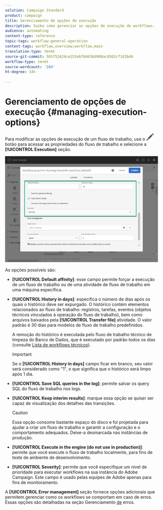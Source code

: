 ```yaml
---
solution: Campaign Standard
product: campaign
title: Gerenciamento de opções de execução
description: Saiba como gerenciar as opções de execução de workflows.
audience: automating
content-type: reference
topic-tags: workflow-general-operation
context-tags: workflow,overview;workflow,main
translation-type: tm+mt
source-git-commit: 501f52624ce253eb7b0d36d908ac8502cf1d3b48
workflow-type: tm+mt
source-wordcount: '264'
ht-degree: 14%

---
```



# Gerenciamento de opções de execução {#managing-execution-options}

Para modificar as opções de execução de um fluxo de trabalho, use o ![](assets/edit_darkgrey-24px.png) botão para acessar as propriedades do fluxo de trabalho e selecione a **[!UICONTROL Execution]** seção.

![](assets/wkf_execution_6.png)

As opções possíveis são:

* **[!UICONTROL Default affinity]**: esse campo permite forçar a execução de um fluxo de trabalho ou de uma atividade de fluxo de trabalho em uma máquina específica.

* **[!UICONTROL History in days]**: especifica o número de dias após os quais o histórico deve ser expurgado. O histórico contém elementos relacionados ao fluxo de trabalho: registros, tarefas, eventos (objetos técnicos vinculados à operação do fluxo de trabalho), bem como arquivos baixados pela **[!UICONTROL Transfer file]** atividade. O valor padrão é 30 dias para modelos de fluxo de trabalho predefinidos.

   A remoção do histórico é executada pelo fluxo de trabalho técnico de limpeza do Banco de Dados, que é executado por padrão todos os dias (consulte [Lista de workflows técnicos](../../administration/using/technical-workflows.md)).

   >[!IMPORTANT]
   >
   >Se o **[!UICONTROL History in days]** campo ficar em branco, seu valor será considerado como &quot;1&quot;, o que significa que o histórico será limpo após 1 dia.

* **[!UICONTROL Save SQL queries in the log]**: permite salvar os query SQL do fluxo de trabalho nos logs.

* **[!UICONTROL Keep interim results]**: marque essa opção se quiser ser capaz de visualização dos detalhes das transições.

   >[!CAUTION]
   >
   >Essa opção consome bastante espaço do disco e foi projetada para ajudar a criar um fluxo de trabalho e garantir a configuração e o comportamento adequados. Deixe-a desmarcada nas instâncias de produção.

* **[!UICONTROL Execute in the engine (do not use in production)]**: permite que você execute o fluxo de trabalho localmente, para fins de teste de ambiente de desenvolvimento.

* **[!UICONTROL Severity]**: permite que você especifique um nível de prioridade para executar workflows na sua instância do Adobe Campaign. Este campo é usado pelas equipes de Adobe apenas para fins de monitoramento.

A **[!UICONTROL Error management]** seção fornece opções adicionais que permitem gerenciar como os workflows se comportam em caso de erros. Essas opções são detalhadas na seção Gerenciamento [de](../../automating/using/monitoring-workflow-execution.md#error-management) erros.
